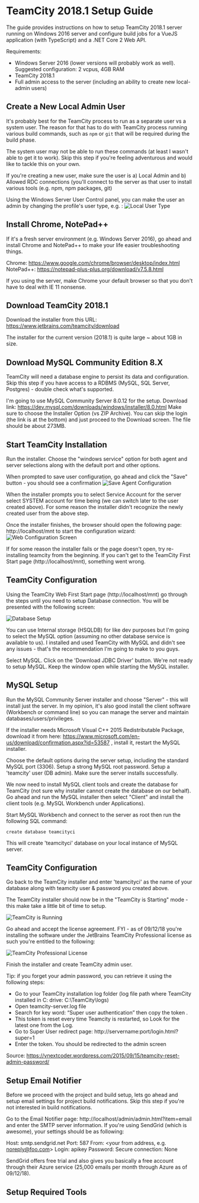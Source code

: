 # TeamCity 2018.1 Setup Guide
The guide provides instructions on how to setup TeamCity 2018.1 server running on Windows 2016 server and configure build jobs for a VueJS application (with TypeScript) and a .NET Core 2 Web API.

Requirements: 
- Windows Server 2016 (lower versions will probably work as well). Suggested configuration: 2 vcpus, 4GB RAM
- TeamCity 2018.1
- Full admin access to the server (including an ability to create new local-admin users)

## Create a New Local Admin User
It's probably best for the TeamCity process to run as a separate user vs a system user. The reason for that has to do with TeamCity process running various build commands, such as ```npm``` or ```git``` that will be required during the build phase.

The system user may not be able to run these commands (at least I wasn't able to get it to work). Skip this step if you're feeling adventurous and would like to tackle this on your own. 

If you're creating a new user, make sure the user is a) Local Admin and b) Allowed RDC connections (you'll connect to the server as that user to install various tools (e.g. npm, npm packages, git)

Using the Windows Server User Control panel, you can make the user an admin by changing the profile's user type, e.g. :
![Local User Type](https://raw.githubusercontent.com/glebpopoff/TeamCity-2018.1-Setup-Guide/master/local-user-type.png)

## Install Chrome, NotePad++
If it's a fresh server environment (e.g. Windows Server 2016), go ahead and install Chrome and NotePad++ to make your life easier troubleshooting things.

Chrome: https://www.google.com/chrome/browser/desktop/index.html
NotePad++: https://notepad-plus-plus.org/download/v7.5.8.html

If you using the server, make Chrome your default browser so that you don't have to deal with IE 11 nonsense. 

## Download TeamCity 2018.1
Download the installer from this URL: https://www.jetbrains.com/teamcity/download

The installer for the current version (2018.1) is quite large ~ about 1GB in size.

## Download MySQL Community Edition 8.X
TeamCity will need a database engine to persist its data and configuration. Skip this step if you have access to a RDBMS (MySQL, SQL Server, Postgres) - double check what's supported.

I'm going to use MySQL Community Server 8.0.12 for the setup. Download link: https://dev.mysql.com/downloads/windows/installer/8.0.html Make sure to choose the Installer Option (vs ZIP Archive). You can skip the login (the link is at the bottom) and just proceed to the Download screen. The file should be about 273MB.

## Start TeamCity Installation
Run the installer. Choose the "windows service" option for both agent and server selections along with the default port and other options. 

When prompted to save user configuration, go ahead and click the "Save" button - you should see a confirmation
![Save Agent Configuration](https://raw.githubusercontent.com/glebpopoff/TeamCity-2018.1-Setup-Guide/master/save-agent-props.png)

When the installer prompts you to select Service Account for the server select SYSTEM account for time being (we can switch later to the user created above). For some reason the installer didn't recognize the newly created user from the above step.

Once the installer finishes, the browser should open the following page: http://localhost/mnt to start the configuration wizard:
![Web Configuration Screen](https://raw.githubusercontent.com/glebpopoff/TeamCity-2018.1-Setup-Guide/master/teamcity-web-configuration.png)

If for some reason the installer fails or the page doesn't open, try re-installing teamcity from the beginning. If you can't get to the TeamCity First Start page (http://localhost/mnt), something went wrong.



## TeamCity Configuration
Using the TeamCity Web First Start page (http://localhost/mnt) go through the steps until you need to setup Database connection. You will be presented with the following screen:

![Database Setup](https://raw.githubusercontent.com/glebpopoff/TeamCity-2018.1-Setup-Guide/master/database-setup.png)

You can use Internal storage (HSQLDB) for like dev purposes but I'm going to select the MySQL option (assuming no other database service is available to us). I installed and used TeamCity with MySQL and didn't see any issues - that's the recommendation I'm going to make to you guys.

Select MySQL. Click on the 'Download JDBC Driver' button. We're not ready to setup MySQL. Keep the window open while starting  the MySQL installer.

## MySQL Setup
Run the MySQL Community Server installer and choose "Server" - this will install just the server. In my opinion, it's also good install the client software (Workbench or command line) so you can manage the server and maintain databases/users/privileges.

If the installer needs Microsoft Visual C++ 2015 Redistributable Package, download it from here: https://www.microsoft.com/en-us/download/confirmation.aspx?id=53587 , install it, restart the MySQL installer.

Choose the default options during the server setup, including the standard MySQL port (3306). Setup a strong MySQL root password. Setup a 'teamcity' user (DB admin). Make sure the server installs successfully.

We now need to install MySQL client tools and create the database for TeamCity (not sure why installer cannot create the database on our behalf). Go ahead and run the MySQL installer then select "Client" and install the client tools (e.g. MySQL Workbench under Applications).

Start MySQL Workbench and connect to the server as root then run the following SQL command:
```
create database teamcityci
```
This will create 'teamcityci' database on your local instance of MySQL server. 

## TeamCity Configuration

Go back to the TeamCity installer and enter 'teamcityci' as the name of your database along with teamcity user & password you created above.

The TeamCity installer should now be in the "TeamCity is Starting" mode - this make take a little bit of time to setup.

![TeamCity is Running](https://raw.githubusercontent.com/glebpopoff/TeamCity-2018.1-Setup-Guide/master/teamcity-is-running.png)

Go ahead and accept the license agreement. FYI - as of 09/12/18 you're installing the software under the JetBrains TeamCity Professional license as such you're entitled to the following:

![TeamCity Professional License](https://raw.githubusercontent.com/glebpopoff/TeamCity-2018.1-Setup-Guide/master/teamcity-professional-license.png)

Finish the installer and create TeamCity admin user. 

Tip: if you forget your admin password, you can retrieve it using the following steps:

-  Go to your TeamCity installation log folder (log file path where TeamCity installed in C: drive: C:\TeamCity\logs)
- Open teamcity-server.log file
- Search for key word: “Super user authentication” then copy the token . 
- This token is reset every time Teamcity is restarted, so Look for the latest one from the Log.
- Go to Super User redirect page: http://servername:port/login.html?super=1
- Enter the token. You should be redirected to the admin screen

Source: https://vnextcoder.wordpress.com/2015/09/15/teamcity-reset-admin-password/

## Setup Email Notifier
Before we proceed with the project and build setup, lets go ahead and setup email settings for project build notifications. Skip this step if you're not interested in build notifications.

Go to the Email Notifier page: http://localhost/admin/admin.html?item=email and enter the SMTP server information. If you're using SendGrid (which is awesome), your settings should be as following:

Host: smtp.sendgrid.net
Port: 587
From: <your from address, e.g. noreply@foo.com>
Login: apikey
Password: <your SendGrid Api key>
Secure connection: None
  
SendGrid offers free trial and also gives you basically a free account through their Azure service (25,000 emails per month through Azure as of 09/12/18).

## Setup Required Tools


